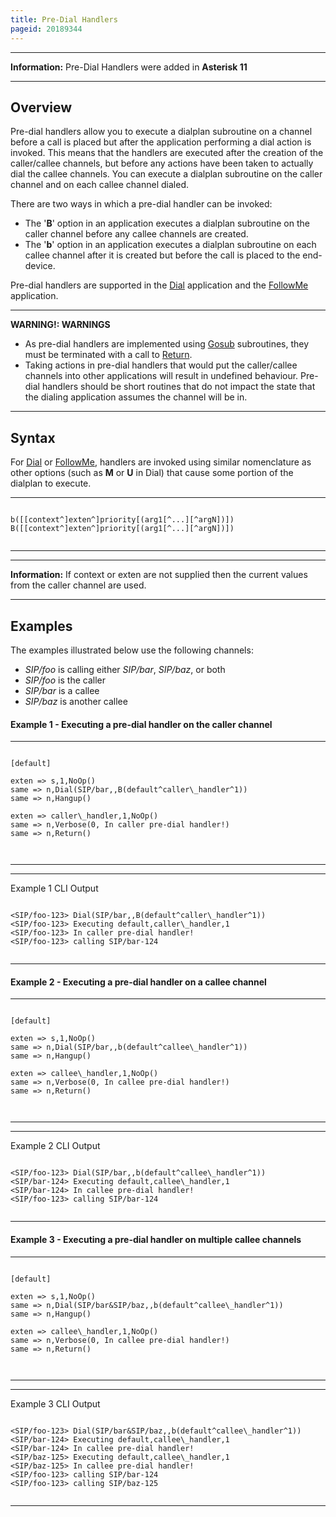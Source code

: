 ```yaml
---
title: Pre-Dial Handlers
pageid: 20189344
---
```





---


**Information:**  Pre-Dial Handlers were added in **Asterisk 11**

  



---


Overview
--------

Pre-dial handlers allow you to execute a dialplan subroutine on a channel before a call is placed but after the application performing a dial action is invoked. This means that the handlers are executed after the creation of the caller/callee channels, but before any actions have been taken to actually dial the callee channels. You can execute a dialplan subroutine on the caller channel and on each callee channel dialed.

There are two ways in which a pre-dial handler can be invoked:

* The '**B**' option in an application executes a dialplan subroutine on the caller channel before any callee channels are created.
* The '**b**' option in an application executes a dialplan subroutine on each callee channel after it is created but before the call is placed to the end-device.

Pre-dial handlers are supported in the [Dial](/Asterisk-11-Application_Dial) application and the [FollowMe](/Asterisk-11-Application_FollowMe) application.




---

**WARNING!: WARNINGS**  
* As pre-dial handlers are implemented using [Gosub](/Asterisk-11-Application_Gosub) subroutines, they must be terminated with a call to [Return](/Asterisk-11-Application_Return).
* Taking actions in pre-dial handlers that would put the caller/callee channels into other applications will result in undefined behaviour. Pre-dial handlers should be short routines that do not impact the state that the dialing application assumes the channel will be in.
  



---


Syntax
------

For [Dial](/Asterisk-11-Application_Dial) or [FollowMe](/Asterisk-11-Application_FollowMe), handlers are invoked using similar nomenclature as other options (such as **M** or **U** in Dial) that cause some portion of the dialplan to execute.




---

  
  


```

b([[context^]exten^]priority[(arg1[^...][^argN])])
B([[context^]exten^]priority[(arg1[^...][^argN])])


```



---




---


**Information:**  If context or exten are not supplied then the current values from the caller channel are used.

  



---


Examples
--------

The examples illustrated below use the following channels:

* *SIP/foo* is calling either *SIP/bar*, *SIP/baz*, or both
* *SIP/foo* is the caller
* *SIP/bar* is a callee
* *SIP/baz* is another callee

#### Example 1 - Executing a pre-dial handler on the caller channel




---

  
  


```

[default]

exten => s,1,NoOp()
same => n,Dial(SIP/bar,,B(default^caller\_handler^1))
same => n,Hangup()

exten => caller\_handler,1,NoOp()
same => n,Verbose(0, In caller pre-dial handler!)
same => n,Return()



```



---




---

  
Example 1 CLI Output  


```

<SIP/foo-123> Dial(SIP/bar,,B(default^caller\_handler^1))
<SIP/foo-123> Executing default,caller\_handler,1
<SIP/foo-123> In caller pre-dial handler!
<SIP/foo-123> calling SIP/bar-124


```



---


#### Example 2 - Executing a pre-dial handler on a callee channel




---

  
  


```

[default]

exten => s,1,NoOp()
same => n,Dial(SIP/bar,,b(default^callee\_handler^1))
same => n,Hangup()

exten => callee\_handler,1,NoOp()
same => n,Verbose(0, In callee pre-dial handler!)
same => n,Return()



```



---




---

  
Example 2 CLI Output  


```

<SIP/foo-123> Dial(SIP/bar,,b(default^callee\_handler^1))
<SIP/bar-124> Executing default,callee\_handler,1
<SIP/bar-124> In callee pre-dial handler!
<SIP/foo-123> calling SIP/bar-124


```



---


#### Example 3 - Executing a pre-dial handler on multiple callee channels




---

  
  


```

[default]

exten => s,1,NoOp()
same => n,Dial(SIP/bar&SIP/baz,,b(default^callee\_handler^1))
same => n,Hangup()

exten => callee\_handler,1,NoOp()
same => n,Verbose(0, In callee pre-dial handler!)
same => n,Return()



```



---




---

  
Example 3 CLI Output  


```

<SIP/foo-123> Dial(SIP/bar&SIP/baz,,b(default^callee\_handler^1))
<SIP/bar-124> Executing default,callee\_handler,1
<SIP/bar-124> In callee pre-dial handler!
<SIP/baz-125> Executing default,callee\_handler,1
<SIP/baz-125> In callee pre-dial handler!
<SIP/foo-123> calling SIP/bar-124
<SIP/foo-123> calling SIP/baz-125


```



---


